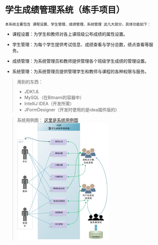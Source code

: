 # 学生成绩管理系统（练手项目）
    本系统主要包含 课程设置、学生管理、成绩管理、系统管理 这几大部分，具体功能如下：
+ 课程设置：为学生和教师对各上课班级公布成绩的属性设置。

+ 学生管理：为每个学生提供考试信息、成绩查看与学分总数，绩点查看等服务。

+ 成绩管理：为系统管理员和教师提供管理各个班级学生成绩的管理设置。

+ 系统管理：为系统管理员提供管理学生和教师与课程的各种权限与服务。


>用到的东西：  
>- JDK1.8.  
>-  MySQL（在Bitnami的容器中）  
>-  IntelliJ IDEA（开发所需）  
>-  JFormDesigner（开发时使用的是idea插件版的）  
    

>系统用例图：
[这里是系统用例图](https://github.com/tonychen3/CJGL/raw/master/学生成绩管理系统用例图.jpg)  
><img src="https://github.com/tonychen3/CJGL/raw/master/学生成绩管理系统用例图.jpg" width="300" height="380" alt="这里是系统用例图"/>
